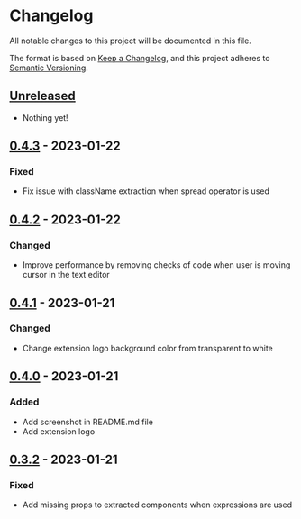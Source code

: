 # Changelog

All notable changes to this project will be documented in this file.

The format is based on [Keep a Changelog](https://keepachangelog.com/en/1.0.0/),
and this project adheres to [Semantic Versioning](https://semver.org/spec/v2.0.0.html).

## [Unreleased]

- Nothing yet!

## [0.4.3] - 2023-01-22

### Fixed

- Fix issue with className extraction when spread operator is used

## [0.4.2] - 2023-01-22

### Changed

- Improve performance by removing checks of code when user is moving cursor in the text editor

## [0.4.1] - 2023-01-21

### Changed

- Change extension logo background color from transparent to white

## [0.4.0] - 2023-01-21

### Added

- Add screenshot in README.md file
- Add extension logo

## [0.3.2] - 2023-01-21

### Fixed

- Add missing props to extracted components when expressions are used

[unreleased]: https://github.com/dimitribarbot/tailwind-styled-components-extractor/compare/v0.4.3...HEAD
[0.4.3]: https://github.com/dimitribarbot/tailwind-styled-components-extractor/compare/v0.4.2...v0.4.3
[0.4.2]: https://github.com/dimitribarbot/tailwind-styled-components-extractor/compare/v0.4.1...v0.4.2
[0.4.1]: https://github.com/dimitribarbot/tailwind-styled-components-extractor/compare/v0.4.0...v0.4.1
[0.4.0]: https://github.com/dimitribarbot/tailwind-styled-components-extractor/compare/v0.3.2...v0.4.0
[0.3.2]: https://github.com/dimitribarbot/tailwind-styled-components-extractor/compare/b72f621adfcd460d7f15241dea247ebaa074dbea...v0.3.2
